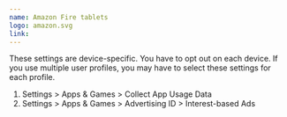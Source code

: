 ```yaml
---
name: Amazon Fire tablets
logo: amazon.svg
link:
---
```

These settings are device-specific. You have to opt out on each device. If you use multiple user profiles, you may have to select these settings for each profile.

1. Settings > Apps & Games > Collect App Usage Data
2. Settings > Apps & Games > Advertising ID > Interest-based Ads